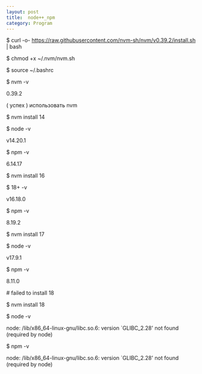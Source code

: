 ```yaml
---
layout: post
title:  node++_npm
category: Program
---
```


$ curl -o- https://raw.githubusercontent.com/nvm-sh/nvm/v0.39.2/install.sh \| bash

$ chmod +x ~/.nvm/nvm.sh

$ source ~/.bashrc 

$ nvm -v

0.39.2

( успех ) использовать nvm

$ nvm install 14

$ node -v

v14.20.1

$ npm -v

6.14.17

$ nvm install 16

$ 18+ -v

v16.18.0

$ npm -v

8.19.2

$ nvm install 17

$ node -v

v17.9.1

$ npm -v

8.11.0

\# failed to install 18

$ nvm install 18

$ node -v

node: /lib/x86_64-linux-gnu/libc.so.6: version `GLIBC_2.28' not found (required by node)

$ npm -v

node: /lib/x86_64-linux-gnu/libc.so.6: version `GLIBC_2.28' not found (required by node)
